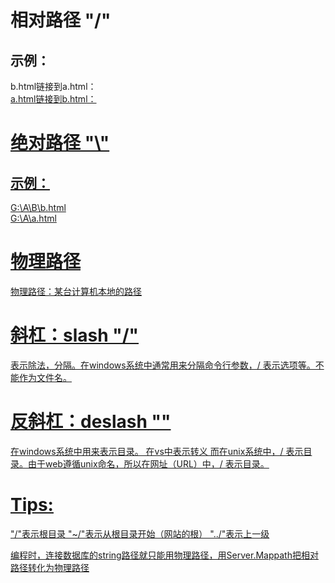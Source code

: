 # 相对路径 "/" 
## 示例：  
b.html链接到a.html：<a href="../a.html"/>  
a.html链接到b.html：<a href="B/b.html"/>

# 绝对路径 "\\"  
## 示例：  
G:\A\B\b.html  
G:\A\a.html

# 物理路径  
物理路径：某台计算机本地的路径

# 斜杠：slash "/"  
表示除法，分隔。在windows系统中通常用来分隔命令行参数，/ 表示选项等。不能作为文件名。
 
# 反斜杠：deslash "\"  
在windows系统中用来表示目录。  在vs中表示转义
而在unix系统中，/ 表示目录。由于web遵循unix命名，所以在网址（URL）中，/ 表示目录。

# Tips:  
"/"表示根目录
"~/"表示从根目录开始（网站的根）
"../"表示上一级

编程时，连接数据库的string路径就只能用物理路径，用Server.Mappath把相对路径转化为物理路径
 

